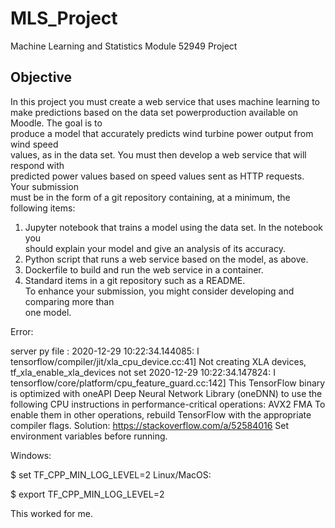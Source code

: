 # MLS_Project
Machine Learning and Statistics Module 52949 Project 

## Objective
In this project you must create a web service that uses machine learning to make predictions based on the data set powerproduction available on Moodle. The goal is to  
produce a model that accurately predicts wind turbine power output from wind speed  
values, as in the data set. You must then develop a web service that will respond with  
predicted power values based on speed values sent as HTTP requests. Your submission  
must be in the form of a git repository containing, at a minimum, the following items:  
1. Jupyter notebook that trains a model using the data set. In the notebook you  
should explain your model and give an analysis of its accuracy.  
2. Python script that runs a web service based on the model, as above.  
3. Dockerfile to build and run the web service in a container.  
4. Standard items in a git repository such as a README.  
To enhance your submission, you might consider developing and comparing more than  
one model.




Error: 

server py file : 2020-12-29 10:22:34.144085: I tensorflow/compiler/jit/xla_cpu_device.cc:41] Not creating XLA devices, tf_xla_enable_xla_devices not set
2020-12-29 10:22:34.147824: I tensorflow/core/platform/cpu_feature_guard.cc:142] This TensorFlow binary is optimized with oneAPI Deep Neural Network Library (oneDNN) to use the following CPU instructions in performance-critical operations: AVX2 FMA
To enable them in other operations, rebuild TensorFlow with the appropriate compiler flags.
Solution: 
https://stackoverflow.com/a/52584016
Set environment variables before running.

Windows:

$ set TF_CPP_MIN_LOG_LEVEL=2
Linux/MacOS:

$ export TF_CPP_MIN_LOG_LEVEL=2

This worked for me.


